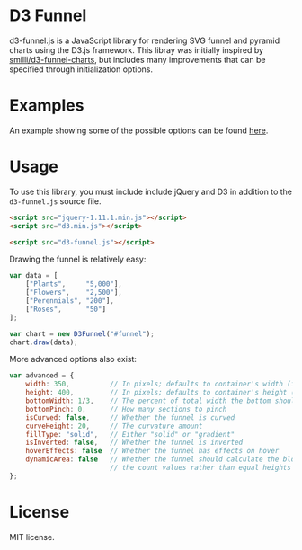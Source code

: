 # D3 Funnel

d3-funnel.js is a JavaScript library for rendering SVG funnel and pyramid charts
using the D3.js framework. This libray was initially inspired by [smilli/d3-funnel-charts](https://github.com/smilli/d3-funnel-charts),
but includes many improvements that can be specified through initialization
options.

# Examples

An example showing some of the possible options can be found [here](https://cdn.rawgit.com/jakezatecky/d3-funnel/0.5.1/example/index.html).

# Usage

To use this library, you must include include jQuery and D3 in addition to the
`d3-funnel.js` source file.

``` html
<script src="jquery-1.11.1.min.js"></script>
<script src="d3.min.js"></script>

<script src="d3-funnel.js"></script>
```

Drawing the funnel is relatively easy:

``` javascript
var data = [
	["Plants",     "5,000"],
	["Flowers",    "2,500"],
	["Perennials", "200"],
	["Roses",      "50"]
];

var chart = new D3Funnel("#funnel");
chart.draw(data);
```

More advanced options also exist:

``` javascript
var advanced = {
	width: 350,          // In pixels; defaults to container's width (if non-zero)
	height: 400,         // In pixels; defaults to container's height (if non-zero)
	bottomWidth: 1/3,    // The percent of total width the bottom should be
	bottomPinch: 0,      // How many sections to pinch
	isCurved: false,     // Whether the funnel is curved
	curveHeight: 20,     // The curvature amount
	fillType: "solid",   // Either "solid" or "gradient"
	isInverted: false,   // Whether the funnel is inverted
	hoverEffects: false  // Whether the funnel has effects on hover
	dynamicArea: false   // Whether the funnel should calculate the blocks by
	                     // the count values rather than equal heights
};
```

# License

MIT license.
